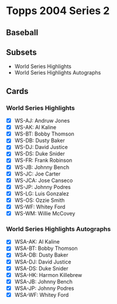 # Topps 2004 Series 2
## Baseball

## Subsets

- World Series Highlights
- World Series Highlights Autographs

## Cards

### World Series Highlights
- [x] WS-AJ: Andruw Jones<br>
- [x] WS-AK: Al Kaline<br>
- [x] WS-BT: Bobby Thomson<br>
- [x] WS-DB: Dusty Baker<br>
- [x] WS-DJ: David Justice<br>
- [x] WS-DS: Duke Snider<br>
- [x] WS-FR: Frank Robinson<br>
- [x] WS-JB: Johnny Bench<br>
- [x] WS-JC: Joe Carter<br>
- [x] WS-JCA: Jose Canseco<br>
- [x] WS-JP: Johnny Podres<br>
- [x] WS-LG: Luis Gonzalez<br>
- [x] WS-OS: Ozzie Smith<br>
- [x] WS-WF: Whitey Ford<br>
- [x] WS-WM: Willie McCovey<br>
### World Series Highlights Autographs
- [x] WSA-AK: Al Kaline<br>
- [x] WSA-BT: Bobby Thomson<br>
- [x] WSA-DB: Dusty Baker<br>
- [x] WSA-DJ: David Justice<br>
- [x] WSA-DS: Duke Snider<br>
- [x] WSA-HK: Harmon Killebrew<br>
- [x] WSA-JB: Johnny Bench<br>
- [x] WSA-JP: Johnny Podres<br>
- [x] WSA-WF: Whitey Ford<br>
